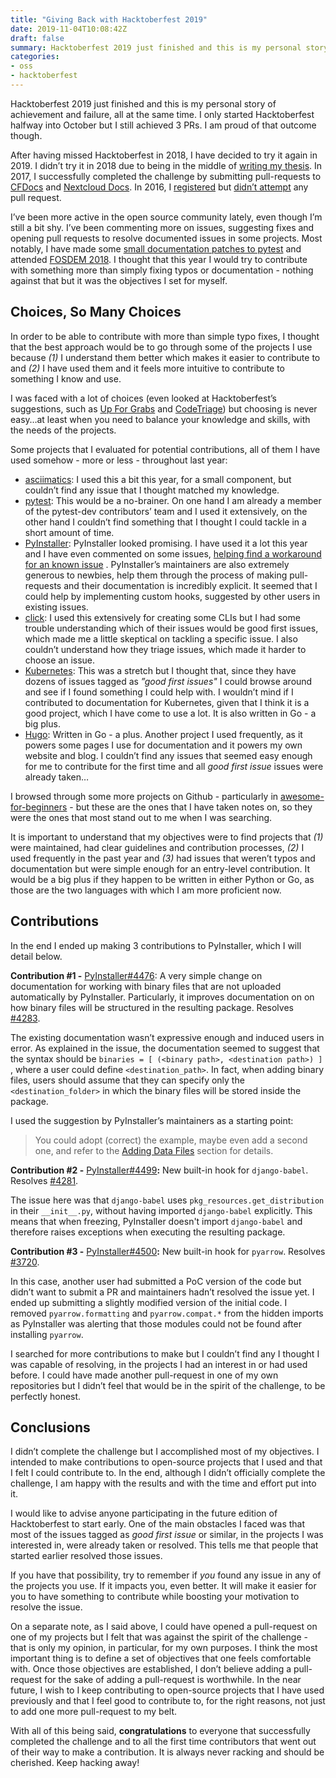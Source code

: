 ```yaml
---
title: "Giving Back with Hacktoberfest 2019"
date: 2019-11-04T10:08:42Z
draft: false
summary: Hacktoberfest 2019 just finished and this is my personal story of achievement and failure, all at the same time. I only started Hacktoberfest halfway into October but I still achieved 3 PRs. I am proud of that outcome though.
categories:
- oss
- hacktoberfest
---
```


Hacktoberfest 2019 just finished and this is my personal story of achievement and failure, all at the same time. I only started Hacktoberfest halfway into October but I still achieved 3 PRs. I am proud of that outcome though.

After having missed Hacktoberfest in 2018, I have decided to try it again in 2019. I didn’t try it in 2018 due to being in the middle of [writing my thesis](https://hugomartins.io/research/). In 2017, I successfully  completed the challenge by submitting pull-requests to [CFDocs](https://github.com/foundeo/cfdocs) and [Nextcloud Docs](https://docs.nextcloud.com/). In 2016, I [registered](https://hugomartins.io/essays/let-hacktoberfest-begin/) but [didn’t attempt](https://hugomartins.io/essays/hacktoberfest-the-end/) any pull request.

I’ve been more active in the open source community lately, even though I’m still a bit shy. I’ve been commenting more on issues, suggesting fixes and opening pull requests to resolve documented issues in some projects. Most notably, I have made some [small documentation patches to pytest](https://hugomartins.io/essays/contributing-to-pytest/) and attended [FOSDEM 2018](https://hugomartins.io/essays/fosdem-2019-a-review/). I thought that this year I would try to contribute with something more than simply fixing typos or documentation - nothing against that but it was the objectives I set for myself.

## Choices, So Many Choices

In order to be able to contribute with more than simple typo fixes, I thought that the best approach would be to go through some of the projects I use because *(1)* I understand them better which makes it easier to contribute to and *(2)* I have used them and it feels more intuitive to contribute to something I know and use.

I was faced with a lot of choices (even looked at Hacktoberfest’s suggestions, such as [Up For Grabs](https://up-for-grabs.net/#/) and [CodeTriage](https://www.codetriage.com/)) but choosing is never easy…at least when you need to balance your knowledge and skills, with the needs of the projects.

Some projects that I evaluated for potential contributions, all of them I have used somehow - more or less - throughout last year:

- [asciimatics](https://github.com/peterbrittain/asciimatics): I used this a bit this year, for a small component, but couldn’t find any issue that I thought matched my knowledge.
- [pytest](https://github.com/pytest-dev/pytest): This would be a no-brainer. On one hand I am already a member of the pytest-dev contributors’ team and I used it extensively, on the other hand I couldn’t find something that I thought I could tackle in a short amount of time.
- [PyInstaller](https://github.com/pyinstaller/pyinstaller): PyInstaller looked promising. I have used it a lot this year and I have even commented on some issues, [helping find a workaround for an known issue](https://github.com/pyinstaller/pyinstaller/issues/2389#issuecomment-476414044) .  PyInstaller’s maintainers are also extremely generous to newbies, help them through the process of making pull-requests and their documentation is incredibly explicit. It seemed that I could help by implementing custom hooks, suggested by other users in existing issues.
- [click](https://github.com/pallets/click): I used this extensively for creating some CLIs but I had some trouble understanding which of their issues would be good first issues, which made me a little skeptical on tackling a specific issue. I also couldn’t understand how they triage issues, which made it harder to choose an issue.
- [Kubernetes](https://github.com/kubernetes/kubernetes): This was a stretch but I thought that, since they have dozens of issues tagged as *”good first issues"* I could browse around and see if I found something I could help with. I wouldn’t mind if I contributed to documentation for Kubernetes, given that I think it is a good project, which I have come to use a lot. It is also written in Go - a big plus.
- [Hugo](https://github.com/gohugoio): Written in Go - a plus. Another project I used frequently, as it powers some pages I use for documentation and it powers my own website and blog. I couldn’t find any issues that seemed easy enough for me to contribute for the first time and all *good first issue* issues were already taken…

I browsed through some more projects on Github - particularly in [awesome-for-beginners](https://github.com/MunGell/awesome-for-beginners) - but these are the ones that I have taken notes on, so they were the ones that most stand out to me when I was searching. 

It is important to understand that my objectives were to find projects that *(1)* were maintained, had clear guidelines and contribution processes, *(2)* I used frequently in the past year and *(3)* had issues that weren’t typos and documentation but were simple enough for an entry-level contribution. It would be a big plus if they happen to be written in either Python or Go, as those are the two languages with which I am more proficient now.


## Contributions

In the end I ended up making 3 contributions to PyInstaller, which I will detail below.

**Contribution #1 -** [PyInstaller#4476](https://github.com/pyinstaller/pyinstaller/pull/4476):  A very simple change on documentation for working with binary files that are not uploaded automatically by PyInstaller. Particularly, it improves documentation on on how binary files will be structured in the resulting package. Resolves [#4283](https://github.com/pyinstaller/pyinstaller/issues/4283). 

The existing documentation wasn’t expressive enough and induced users in error. As explained in the issue, the documentation seemed to suggest that the syntax should be `binaries = [ (<binary path>, <destination path>) ]` , where a user could define `<destination_path>`. In fact, when adding binary files, users should assume that they can specify only the `<destination_folder>` in which the binary files will be stored inside the package. 

I used the suggestion by PyInstaller’s maintainers as a starting point:


> You could adopt (correct) the example, maybe even add a second one, and refer to the [Adding Data Files](https://pythonhosted.org/PyInstaller/spec-files.html#adding-data-files) section for details.

**Contribution #2 -** [PyInstaller#4499](https://github.com/pyinstaller/pyinstaller/pull/4499)**:** New built-in hook for `django-babel`. Resolves [#4281](https://github.com/pyinstaller/pyinstaller/issues/4281).

The issue here was that `django-babel` uses `pkg_resources.get_distribution` in their `__init__.py`, without having imported `django-babel` explicitly. This means that when freezing, PyInstaller doesn't import `django-babel` and therefore raises exceptions when executing the resulting package.

**Contribution #3 -** [PyInstaller#4500](https://github.com/pyinstaller/pyinstaller/pull/4500)**:** New built-in hook for `pyarrow`. Resolves [#3720](https://github.com/pyinstaller/pyinstaller/issues/3720).

In this case, another user had submitted a PoC version of the code but didn’t want to submit a PR and maintainers hadn’t resolved the issue yet. I ended up submitting a slightly modified version of the initial code. I removed `pyarrow.formatting` and `pyarrow.compat.*` from the hidden imports as PyInstaller was alerting that those modules could not be found after installing `pyarrow`.

I searched for more contributions to make but I couldn’t find any I thought I was capable of resolving, in the projects I had an interest in or had used before. I could have made another pull-request in one of my own repositories but I didn’t feel that would be in the spirit of the challenge, to be perfectly honest.


## Conclusions

I didn’t complete the challenge but I accomplished most of my objectives. I intended to make contributions to open-source projects that I used and that I felt I could contribute to. In the end, although I didn’t officially complete the challenge, I am happy with the results and with the time and effort put into it.

I would like to advise anyone participating in the future edition of Hacktoberfest to start early. One of the main obstacles I faced was that most of the issues tagged as *good first issue* or similar, in the projects I was interested in, were already taken or resolved. This tells me that people that started earlier resolved those issues. 

If you have that possibility, try to remember if _you_ found any issue in any of the projects you use. If it impacts you, even better. It will make it easier for you to have something to contribute while boosting your motivation to resolve the issue.

On a separate note, as I said above, I could have opened a pull-request on one of my projects but I felt that was against the spirit of the challenge - that is only my opinion, in particular, for my own purposes. I think the most important thing is to define a set of objectives that one feels comfortable with. Once those objectives are established, I don’t believe adding a pull-request for the sake of adding a pull-request is worthwhile. In the near future, I wish to I keep contributing to open-source projects that I have used previously and that I feel good to contribute to, for the right reasons, not just to add one more pull-request to my belt.

With all of this being said, **congratulations** to everyone that successfully completed the challenge and to all the first time contributors that went out of their way to make a contribution. It is always never racking and should be cherished. Keep hacking away!
